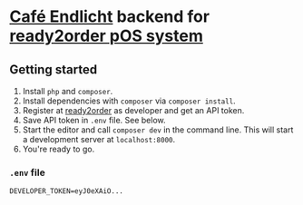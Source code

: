 # [Café Endlicht](https://www.htwg-konstanz.de/hochschule/einrichtungen/asta/cafe-endlicht/) backend for [ready2order pOS system](https://ready2order.com/de/)

## Getting started

1. Install `php` and `composer`.
2. Install dependencies with `composer` via `composer install`.
3. Register at [ready2order](https://ready2order.com/at/api/) as developer and get an API token.
4. Save API token in `.env` file. See below.
5. Start the editor and call `composer dev` in the command line. This will start a development server at `localhost:8000`.
6. You're ready to go.

### `.env` file

```env
DEVELOPER_TOKEN=eyJ0eXAiO...
```
